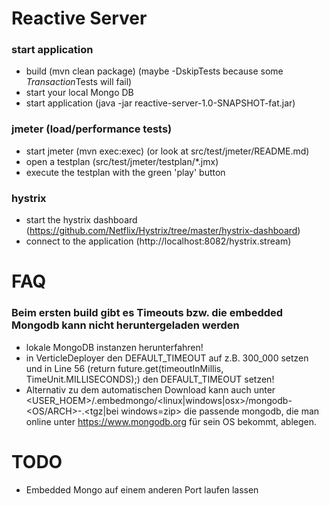 Reactive Server
===============

### start application
- build (mvn clean package) (maybe -DskipTests because some *Transaction*Tests will fail)
- start your local Mongo DB
- start application (java -jar reactive-server-1.0-SNAPSHOT-fat.jar)

### jmeter (load/performance tests)
- start jmeter (mvn exec:exec) (or look at src/test/jmeter/README.md)
- open a testplan (src/test/jmeter/testplan/*.jmx)
- execute the testplan with the green 'play' button

### hystrix
- start the hystrix dashboard (https://github.com/Netflix/Hystrix/tree/master/hystrix-dashboard)
- connect to the application (http://localhost:8082/hystrix.stream)

FAQ
===

### Beim ersten build gibt es Timeouts bzw. die embedded Mongodb kann nicht heruntergeladen werden
- lokale MongoDB instanzen herunterfahren!
- in VerticleDeployer den DEFAULT_TIMEOUT auf z.B. 300_000 setzen und in 
  Line 56 (return future.get(timeoutInMillis, TimeUnit.MILLISECONDS);) den DEFAULT_TIMEOUT setzen!
- Alternativ zu dem automatischen Download kann auch unter 
  <USER_HOEM>/.embedmongo/<linux|windows|osx>/mongodb-<OS/ARCH>-<VERSION>.<tgz|bei windows=zip>
  die passende mongodb, die man online unter https://www.mongodb.org für sein OS bekommt, ablegen.
  
  
TODO
====
- Embedded Mongo auf einem anderen Port laufen lassen